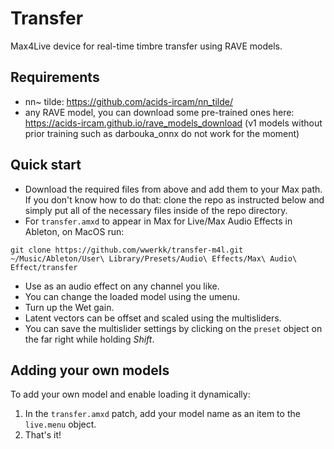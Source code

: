 # Transfer
Max4Live device for real-time timbre transfer using RAVE models.
## Requirements
- nn~ tilde: https://github.com/acids-ircam/nn_tilde/
- any RAVE model, you can download some pre-trained ones here: https://acids-ircam.github.io/rave_models_download
(v1 models without prior training such as darbouka_onnx do not work for the moment)
## Quick start
- Download the required files from above and add them to your Max path.
If you don't know how to do that: clone the repo as instructed below and simply put all of the necessary files inside of the repo directory.
- For ``transfer.amxd`` to appear in Max for Live/Max Audio Effects in Ableton, on MacOS run:
```
git clone https://github.com/wwerkk/transfer-m4l.git ~/Music/Ableton/User\ Library/Presets/Audio\ Effects/Max\ Audio\ Effect/transfer
```
- Use as an audio effect on any channel you like.
- You can change the loaded model using the umenu.
- Turn up the Wet gain.
- Latent vectors can be offset and scaled using the multisliders.
- You can save the multislider settings by clicking on the ``preset`` object on the far right while holding *Shift*.
## Adding your own models
To add your own model and enable loading it dynamically:
1. In the ``transfer.amxd`` patch, add your model name as an item to the ``live.menu`` object.
2. That's it!
